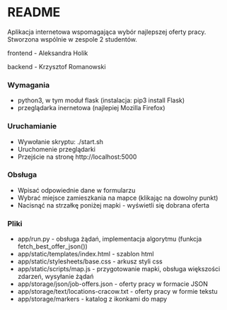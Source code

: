 # README #

Aplikacja internetowa wspomagająca wybór najlepszej oferty pracy. 
Stworzona wspólnie w zespole 2 studentów.

frontend - Aleksandra Holik

backend - Krzysztof Romanowski

### Wymagania ###

* python3, w tym moduł flask (instalacja: pip3 install Flask)
* przeglądarka inernetowa (najlepiej Mozilla Firefox)

### Uruchamianie ###

* Wywołanie skryptu: ./start.sh
* Uruchomenie przeglądarki
* Przejście na stronę http://localhost:5000

### Obsługa ###

* Wpisać odpowiednie dane w formularzu
* Wybrać miejsce zamieszkania na mapce (klikając na dowolny punkt)
* Nacisnąć na strzałkę poniżej mapki - wyświetli się dobrana oferta

### Pliki ###

* app/run.py - obsługa żądań, implementacja algorytmu (funkcja fetch_best_offer_json())
* app/static/templates/index.html - szablon html
* app/static/stylesheets/base.css - arkusz styli css
* app/static/scripts/map.js - przygotowanie mapki, obsługa większości zdarzeń, wysyłanie żądań
* app/storage/json/job-offers.json - oferty pracy w formacie JSON
* app/storage/text/locations-cracow.txt - oferty pracy w formie tekstu
* app/storage/markers - katalog z ikonkami do mapy
